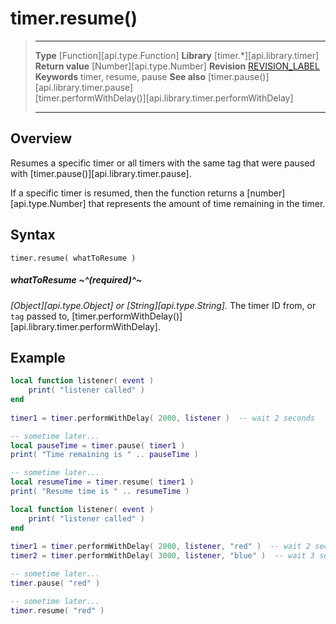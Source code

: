 
# timer.resume()

> --------------------- ------------------------------------------------------------------------------------------
> __Type__              [Function][api.type.Function]
> __Library__           [timer.*][api.library.timer]
> __Return value__      [Number][api.type.Number]
> __Revision__          [REVISION_LABEL](REVISION_URL)
> __Keywords__          timer, resume, pause
> __See also__          [timer.pause()][api.library.timer.pause]<br/>[timer.performWithDelay()][api.library.timer.performWithDelay]
> --------------------- ------------------------------------------------------------------------------------------


## Overview

Resumes a specific timer or all timers with the same tag that were paused with [timer.pause()][api.library.timer.pause].

If a specific timer is resumed, then the function returns a [number][api.type.Number] that represents the amount of time remaining in the timer.

## Syntax

	timer.resume( whatToResume )

##### whatToResume ~^(required)^~
_[Object][api.type.Object] or [String][api.type.String]._ The timer ID from, or `tag` passed to, [timer.performWithDelay()][api.library.timer.performWithDelay].


## Example

`````lua
local function listener( event )
    print( "listener called" )
end
 
timer1 = timer.performWithDelay( 2000, listener )  -- wait 2 seconds

-- sometime later...
local pauseTime = timer.pause( timer1 )
print( "Time remaining is " .. pauseTime )

-- sometime later...
local resumeTime = timer.resume( timer1 )
print( "Resume time is " .. resumeTime )
`````

`````lua
local function listener( event )
    print( "listener called" )
end
 
timer1 = timer.performWithDelay( 2000, listener, "red" )  -- wait 2 seconds
timer2 = timer.performWithDelay( 3000, listener, "blue" )  -- wait 3 seconds

-- sometime later...
timer.pause( "red" )

-- sometime later...
timer.resume( "red" )
`````
